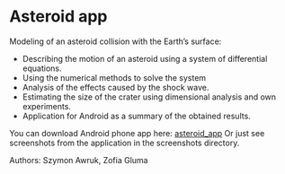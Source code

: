 # Asteroid app

Modeling of an asteroid collision with the Earth’s surface:

* Describing the motion of an asteroid using a system of differential
equations.
* Using the numerical methods to solve the system
* Analysis of the effects caused by the shock wave.
* Estimating the size of the crater using dimensional analysis and own experiments.
* Application for Android as a summary of the obtained results.


You can download Android phone app here: [asteroid_app](https://drive.google.com/drive/folders/1xPgToP3iE9_nx0g5UZyCbaDsJfDY0Xvj?usp=sharing)
Or just see screenshots from the application in the screenshots directory.

Authors: Szymon Awruk, Zofia Gluma
